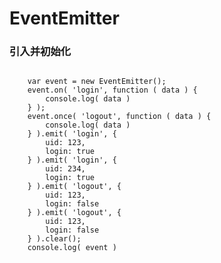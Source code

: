 # EventEmitter
### 引入并初始化
<pre><code>   
    var event = new EventEmitter();
    event.on( 'login', function ( data ) {
        console.log( data )
    } );
    event.once( 'logout', function ( data ) {
        console.log( data )
    } ).emit( 'login', {
        uid: 123,
        login: true
    } ).emit( 'login', {
        uid: 234,
        login: true
    } ).emit( 'logout', {
        uid: 123,
        login: false
    } ).emit( 'logout', {
        uid: 123,
        login: false
    } ).clear();
    console.log( event )
    </code></pre>
